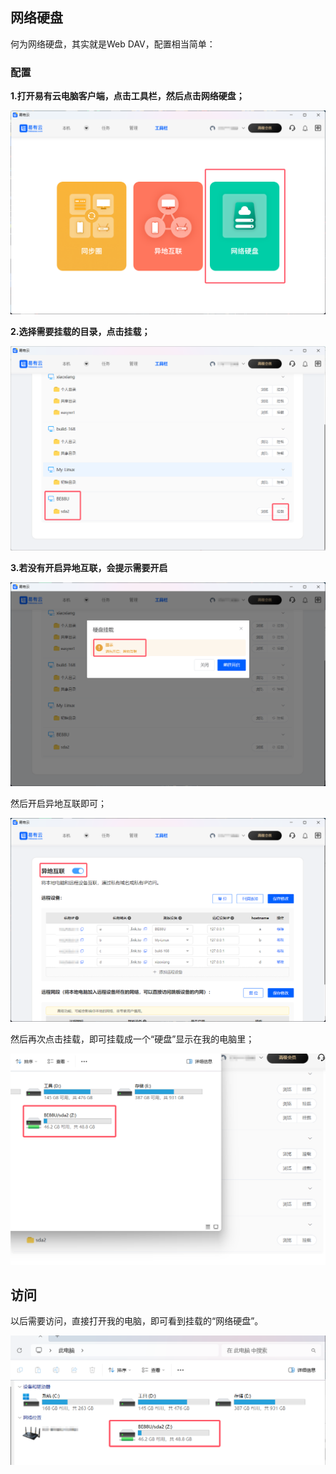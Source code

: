 ## 网络硬盘

何为网络硬盘，其实就是Web DAV，配置相当简单：

### 配置

**1.打开易有云电脑客户端，点击工具栏，然后点击网络硬盘；**

![dav1.jpg](./image/webdav/dav1.jpg)

**2.选择需要挂载的目录，点击挂载；**

![dav2.jpg](./image/webdav/dav2.jpg)

**3.若没有开启异地互联，会提示需要开启**

![dav3.jpg](./image/webdav/dav3.jpg)

然后开启异地互联即可；

![dav4.jpg](./image/webdav/dav4.jpg)

然后再次点击挂载，即可挂载成一个“硬盘”显示在我的电脑里；

![dav5.jpg](./image/webdav/dav5.jpg)


## 访问

以后需要访问，直接打开我的电脑，即可看到挂载的“网络硬盘”。


![jpg](./image/webdav/dav6.jpg)